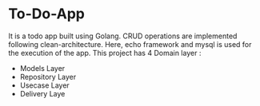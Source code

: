 # To-Do-App
It is a todo app built using Golang. CRUD operations are implemented following clean-architecture. Here, echo framework and mysql is used for the execution of the app.
This project has 4 Domain layer :
* Models Layer
* Repository Layer
* Usecase Layer
* Delivery Laye

